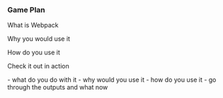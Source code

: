 <section>
    <h3>Game Plan</h3>
    <p class="fragment">What is Webpack</p>
    <p class="fragment">Why you would use it</p>
    <p class="fragment">How do you use it</p>
    <p class="fragment">Check it out in action</p>
    <aside class="notes">
        - what do you do with it
        - why would you use it
        - how do you use it
        - go through the outputs and what now
        </aside>
</section>



